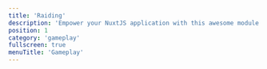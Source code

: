 ```yaml
---
title: 'Raiding'
description: 'Empower your NuxtJS application with this awesome module.'
position: 1
category: 'gameplay'
fullscreen: true
menuTitle: 'Gameplay'
---
```

